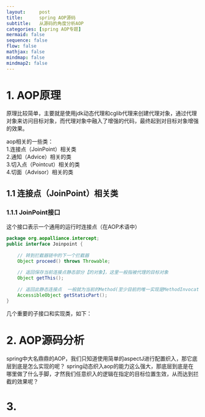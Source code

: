 ```yaml
---
layout:     post
title:      spring AOP源码
subtitle:   从源码的角度分析AOP
categories: [spring AOP专题]
mermaid: false
sequence: false
flow: false
mathjax: false
mindmap: false
mindmap2: false
---
```


# 1. AOP原理
原理比较简单，主要就是使用jdk动态代理和cglib代理来创建代理对象，通过代理对象来访问目标对象，而代理对象中融入了增强的代码，最终起到对目标对象增强的效果。      

aop相关的一些类：   
1.连接点（JoinPoint）相关类   
2.通知（Advice）相关的类   
3.切入点（Pointcut）相关的类   
4.切面（Advisor）相关的类   

## 1.1 连接点（JoinPoint）相关类
### 1.1.1 JoinPoint接口
这个接口表示一个通用的运行时连接点（在AOP术语中）   
```java
package org.aopalliance.intercept;
public interface Joinpoint {
    
    // 转到拦截器链中的下一个拦截器
    Object proceed() throws Throwable;
    
    // 返回保存当前连接点静态部分【的对象】，这里一般指被代理的目标对象
    Object getThis();
    
    // 返回此静态连接点  一般就为当前的Method(至少目前的唯一实现是MethodInvocation,所以连接点得静态部分肯定就是本方法)
    AccessibleObject getStaticPart();
}
```
几个重要的子接口和实现类，如下：   


# 2. AOP源码分析
spring中大名鼎鼎的AOP，我们只知道使用简单的aspectJ进行配置织入，那它底层到底是怎么实现的呢？
spring动态织入aop的能力这么强大，那底层到底是在哪里做了什么手脚，才然我们任意织入的逻辑在指定的目标位置生效，从而达到拦截的效果呢？   

# 3. 

